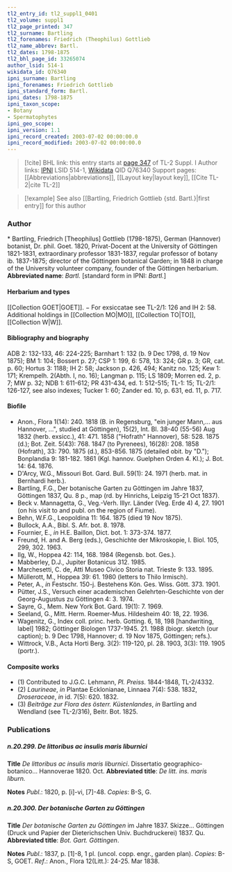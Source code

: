 ```yaml
---
tl2_entry_id: tl2_suppl1_0401
tl2_volume: suppl1
tl2_page_printed: 347
tl2_surname: Bartling
tl2_forenames: Friedrich (Theophilus) Gottlieb
tl2_name_abbrev: Bartl.
tl2_dates: 1798-1875
tl2_bhl_page_id: 33265074
author_lsid: 514-1
wikidata_id: Q76340
ipni_surname: Bartling
ipni_forenames: Friedrich Gottlieb
ipni_standard_form: Bartl.
ipni_dates: 1798-1875
ipni_taxon_scope: 
- Botany
- Spermatophytes
ipni_geo_scope: 
ipni_version: 1.1
ipni_record_created: 2003-07-02 00:00:00.0
ipni_record_modified: 2003-07-02 00:00:00.0
---
```


> [!cite] BHL link: this entry starts at [page 347](https://www.biodiversitylibrary.org/page/33265074) of TL-2 Suppl. I
> Author links: [IPNI](https://www.ipni.org/a/514-1) LSID 514-1, [Wikidata](https://www.wikidata.org/wiki/Q76340) QID Q76340
> Support pages: [[Abbreviations|abbreviations]], [[Layout key|layout key]], [[Cite TL-2|cite TL-2]]

> [!example] See also [[Bartling, Friedrich Gottlieb {std. Bartl.}|first entry]] for this author

### Author

\* Bartling, Friedrich \[Theophilus\] Gottlieb (1798-1875), German (Hannover) botanist, Dr. phil. Goet. 1820, Privat-Docent at the University of Göttingen 1821-1831, extraordinary professor 1831-1837, regular professor of botany ib. 1837-1875; director of the Göttingen botanical Garden; in 1848 in charge of the University volunteer company, founder of the Göttingen herbarium. 
**Abbreviated name**: *Bartl.* \[standard form in IPNI: *Bartl.*\]

#### Herbarium and types

[[Collection GOET|GOET]]. − For exsiccatae see TL-2/1: 126 and IH 2: 58. Additional holdings in [[Collection MO|MO]], [[Collection TO|TO]], [[Collection W|W]].

#### Bibliography and biography

ADB 2: 132-133, 46: 224-225; Barnhart 1: 132 (b. 9 Dec 1798, d. 19 Nov 1875); BM 1: 104; Bossert p. 27; CSP 1: 199, 6: 578, 13: 324; GR p. 3; GR, cat. p. 60; Hortus 3: 1188; IH 2: 58; Jackson p. 426, 494; Kanitz no. 125; Kew 1: 171; Krempelh. 2(Abth. I, no. 16); Langman p. 115; LS 1809; Morren ed. 2, p. 7; MW p. 32; NDB 1: 611-612; PR 431-434, ed. 1: 512-515; TL-1: 15; TL-2/1: 126-127, see also indexes; Tucker 1: 60; Zander ed. 10, p. 631, ed. 11, p. 717.

#### Biofile

- Anon., Flora 1(14): 240. 1818 (B. in Regensburg, "ein junger Mann,... aus Hannover, ...", studied at Göttingen), 15(2), Int. Bl. 38-40 (55-56) Aug 1832 (herb. exsicc.), 41: 471. 1858 ("Hofrath" Hannover), 58: 528. 1875 (d.); Bot. Zeit. 5(43): 768. 1847 (to Pyrenees), 16(28): 208. 1858 (Hofrath), 33: 790. 1875 (d.), 853-856. 1875 (detailed obit. by "D."); Bonplandia 9: 181-182. 1861 (Kgl. hannov. Guelphen Orden 4. Kl.); J. Bot. 14: 64. 1876.
- D'Arcy, W.G., Missouri Bot. Gard. Bull. 59(1): 24. 1971 (herb. mat. in Bernhardi herb.).
- Bartling, F.G., Der botanische Garten zu Göttingen im Jahre 1837, Göttingen 1837, Qu. 8 p., map (rd. by Hinrichs, Leipzig 15-21 Oct 1837).
- Beck v. Mannagetta, G., Veg.-Verh. Illyr. Länder (Veg. Erde 4) 4, 27. 1901 (on his visit to and publ. on the region of Fiume).
- Behn, W.F.G., Leopoldina 11: 164. 1875 (died 19 Nov 1875).
- Bullock, A.A., Bibl. S. Afr. bot. 8. 1978.
- Fournier, E., *in* H.E. Baillon, Dict. bot. 1: 373-374. 1877.
- Freund, H. and A. Berg (eds.), Geschichte der Mikroskopie, I. Biol. 105, 299, 302. 1963.
- Ilg, W., Hoppea 42: 114, 168. 1984 (Regensb. bot. Ges.).
- Mabberley, D.J., Jupiter Botanicus 312. 1985.
- Marchesetti, C. de, Atti Museo Civico Storia nat. Trieste 9: 133. 1895.
- Müllerott, M., Hoppea 39: 61. 1980 (letters to Thilo Irmisch).
- Peter, A., *in* Festschr. 150-j. Bestehens Kön. Ges. Wiss. Gött. 373. 1901.
- Pütter, J.S., Versuch einer academischen Gelehrten-Geschichte von der Georg-Augustus zu Göttingen 4: 3. 1974.
- Sayre, G., Mem. New York Bot. Gard. 19(1): 7. 1969.
- Seeland, G., Mitt. Herm. Roemer-Mus. Hildesheim 40: 18, 22. 1936.
- Wagenitz, G., Index coll. princ. herb. Gotting. 6, 18, 198 \[handwriting, label\] 1982; Göttinger Biologen 1737-1945. 21. 1988 (biogr. sketch (our caption); b. 9 Dec 1798, Hannover; d. 19 Nov 1875, Göttingen; refs.).
- Wittrock, V.B., Acta Horti Berg. 3(2): 119-120, pl. 28. 1903, 3(3): 119. 1905 (portr.).

#### Composite works

- (1) Contributed to J.G.C. Lehmann, *Pl. Preiss.* 1844-1848, TL-2/4332.
- (2) *Laurineae*, *in* Plantae Ecklonianae, Linnaea 7(4): 538. 1832, *Droseraceae*, *in* id. 7(5): 620. 1832.
- (3) *Beiträge zur Flora des österr. Küstenlandes*, *in* Bartling and Wendland (see TL-2/316), Beitr. Bot. 1825.

### Publications

##### n.20.299. De littoribus ac insulis maris liburnici

**Title**
*De littoribus ac insulis maris liburnici*. Dissertatio geographico-botanico... Hannoverae 1820. Oct.
**Abbreviated title**: *De litt. ins. maris liburn.*

**Notes**
*Publ*.: 1820, p. \[i\]-vi, \[7\]-48. *Copies*: B-S, G.

##### n.20.300. Der botanische Garten zu Göttingen

**Title**
*Der botanische Garten zu Göttingen* im Jahre 1837. Skizze... Göttingen (Druck und Papier der Dieterichschen Univ. Buchdruckerei) 1837. Qu.
**Abbreviated title**: *Bot. Gart. Göttingen*.

**Notes**
*Publ*.: 1837, p. \[1\]-8, 1 pl. (uncol. copp. engr., garden plan). *Copies*: B-S, GOET.
*Ref*.: Anon., Flora 12(Litt.): 24-25. Mar 1838.

